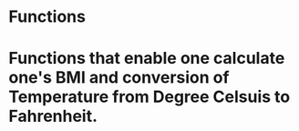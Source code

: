 # Functions
# Functions that enable one calculate one's BMI and conversion of Temperature from Degree Celsuis to Fahrenheit. 
